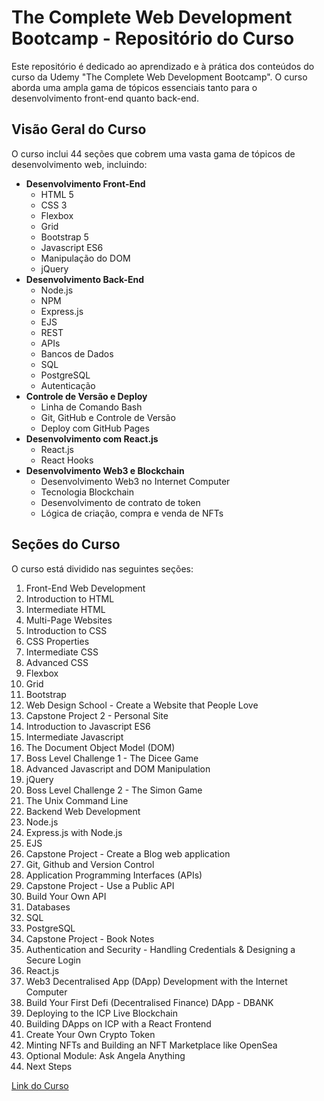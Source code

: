# The Complete Web Development Bootcamp - Repositório do Curso

Este repositório é dedicado ao aprendizado e à prática dos conteúdos do curso da Udemy "The Complete Web Development Bootcamp". O curso aborda uma ampla gama de tópicos essenciais tanto para o desenvolvimento front-end quanto back-end.

## Visão Geral do Curso

O curso inclui 44 seções que cobrem uma vasta gama de tópicos de desenvolvimento web, incluindo:

- **Desenvolvimento Front-End**
    - HTML 5
    - CSS 3
    - Flexbox
    - Grid
    - Bootstrap 5
    - Javascript ES6
    - Manipulação do DOM
    - jQuery
- **Desenvolvimento Back-End**
    - Node.js
    - NPM
    - Express.js
    - EJS
    - REST
    - APIs
    - Bancos de Dados
    - SQL
    - PostgreSQL
    - Autenticação
- **Controle de Versão e Deploy**
    - Linha de Comando Bash
    - Git, GitHub e Controle de Versão
    - Deploy com GitHub Pages
- **Desenvolvimento com React.js**
    - React.js
    - React Hooks
- **Desenvolvimento Web3 e Blockchain**
    - Desenvolvimento Web3 no Internet Computer
    - Tecnologia Blockchain
    - Desenvolvimento de contrato de token
    - Lógica de criação, compra e venda de NFTs

## Seções do Curso

O curso está dividido nas seguintes seções:

1. Front-End Web Development
2. Introduction to HTML
3. Intermediate HTML
4. Multi-Page Websites
5. Introduction to CSS
6. CSS Properties
7. Intermediate CSS
8. Advanced CSS
9. Flexbox
10. Grid
11. Bootstrap
12. Web Design School - Create a Website that People Love
13. Capstone Project 2 - Personal Site
14. Introduction to Javascript ES6
15. Intermediate Javascript
16. The Document Object Model (DOM)
17. Boss Level Challenge 1 - The Dicee Game
18. Advanced Javascript and DOM Manipulation
19. jQuery
20. Boss Level Challenge 2 - The Simon Game
21. The Unix Command Line
22. Backend Web Development
23. Node.js
24. Express.js with Node.js
25. EJS
26. Capstone Project - Create a Blog web application
27. Git, Github and Version Control
28. Application Programming Interfaces (APIs)
29. Capstone Project - Use a Public API
30. Build Your Own API
31. Databases
32. SQL
33. PostgreSQL
34. Capstone Project - Book Notes
35. Authentication and Security - Handling Credentials & Designing a Secure Login
36. React.js
37. Web3 Decentralised App (DApp) Development with the Internet Computer
38. Build Your First Defi (Decentralised Finance) DApp - DBANK
39. Deploying to the ICP Live Blockchain
40. Building DApps on ICP with a React Frontend
41. Create Your Own Crypto Token
42. Minting NFTs and Building an NFT Marketplace like OpenSea
43. Optional Module: Ask Angela Anything
44. Next Steps

[Link do Curso](https://www.udemy.com/course/the-complete-web-development-bootcamp/)
